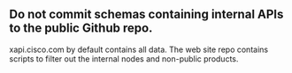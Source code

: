 ## Do not commit schemas containing internal APIs to the public Github repo.

xapi.cisco.com by default contains all data. The web site repo contains scripts to filter out the internal nodes and non-public products.
